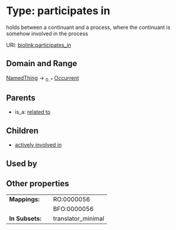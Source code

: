 
# Type: participates in


holds between a continuant and a process, where the continuant is somehow involved in the process

URI: [biolink:participates_in](https://w3id.org/biolink/vocab/participates_in)


## Domain and Range

[NamedThing](NamedThing.md) ->  <sub>0..*</sub> [Occurrent](Occurrent.md)

## Parents

 *  is_a: [related to](related_to.md)

## Children

 *  [actively involved in](actively_involved_in.md)

## Used by


## Other properties

|  |  |  |
| --- | --- | --- |
| **Mappings:** | | RO:0000056 |
|  | | BFO:0000056 |
| **In Subsets:** | | translator_minimal |

